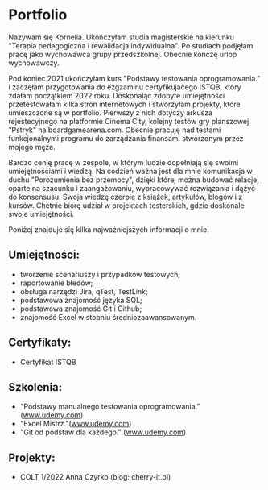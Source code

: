 # Portfolio
Nazywam się Kornelia. Ukończyłam studia magisterskie na kierunku "Terapia pedagogiczna i rewalidacja indywidualna". Po studiach podjęłam pracę jako wychowawca grupy przedszkolnej. Obecnie kończę urlop wychowawczy. 

Pod koniec 2021 ukończyłam kurs "Podstawy testowania oprogramowania." i zaczęłam przygotowania do ezgzaminu certyfikujacego ISTQB, który zdałam początkiem 2022 roku. Doskonaląc zdobyte umiejętności przetestowałam kilka stron internetowych i stworzyłam projekty, które umieszczone są w portfolio. Pierwszy z nich dotyczy arkusza rejestecyjnego na platformie Cinema City, kolejny testów gry planszowej "Pstryk" na boardgamearena.com. Obecnie pracuję nad testami funkcjonalnymi programu do zarządzania finansami stworzonym przez mojego męża.

Bardzo cenię pracę w zespole, w którym ludzie dopełniają się swoimi umiejętnościami i wiedzą. Na codzień ważna jest dla mnie komunikacja w duchu "Porozumienia bez przemocy", dzięki której można budować relacje, oparte na szacunku i zaangażowaniu, wypracowywać rozwiązania i dążyć do konsensusu. Swoja wiedzę czerpię z książek, artykułów, blogów i z kursów. Chetnie biorę udział w projektach testerskich, gdzie doskonale swoje umiejętności. 


Poniżej znajduje się kilka najważniejszych informacji o mnie. 

## Umiejętności: 

- tworzenie scenariuszy i przypadków testowych;
- raportowanie błedów;
- obsługa narzędzi Jira, qTest, TestLink;
- podstawowa znajomość języka SQL;
- podstawowa znajomość Git i Github;
- znajomość Excel w stopniu średniozaawansowanym.

 ## Certyfikaty: 
- Certyfikat ISTQB  

## Szkolenia: 
- "Podstawy manualnego testowania oprogramowania." (www.udemy.com)
- "Excel Mistrz."(www.udemy.com)
- "Git od podstaw dla każdego." (www.udemy.com)

## Projekty: 
- COLT 1/2022 Anna Czyrko (blog: cherry-it.pl)
